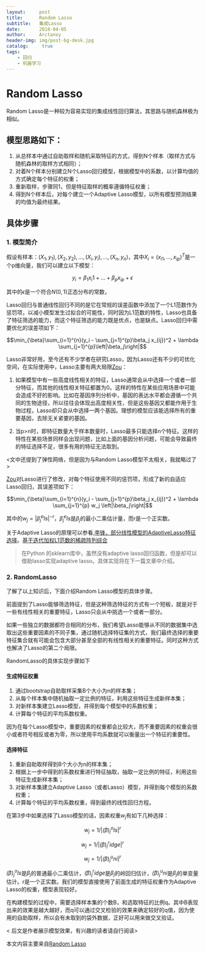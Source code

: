 ```yaml
---
layout:     post
title:      Random Lasso
subtitle:   集成Lasso
date:       2018-04-05
author:     Arctanxy
header-img: img/post-bg-desk.jpg
catalog: 	 true
tags:
    - 回归
    - 机器学习
---
```


# Random Lasso

Random Lasso是一种较为容易实现的集成线性回归算法，其思路与随机森林极为相似。

## 模型思路如下：

1. 从总样本中通过自助取样和随机采取特征的方式，得到N个样本（取样方式与随机森林的取样方式相同）；
2. 对着N个样本分别建立N个Lasso回归模型，根据模型中的系数，以计算均值的方式确定每个特征的权重；
3. 重新取样，步骤同1，但是特征取样的概率遵循特征权重；
4. 得到N个样本后，对每个建立一个Adaptive Lasso模型，以所有模型预测结果的均值为最终结果。


## 具体步骤

### 1. 模型简介

假设有样本：$(X_1,y_1),(X_2,y_2),...,(X_i,y_i),...,(X_n,y_n)$，其中$X_i = (x_{i1},...,x_{ip})^T$是一个p维向量，我们可以建立以下模型：

$$y_i = \beta_1 x_i1 + ... + \beta_p x_{ip} + \epsilon$$


其中的$\epsilon$是一个符合$N(0,1)$正态分布的常数，

Lasso回归与普通线性回归不同的是它在常规的误差函数中添加了一个L1范数作为惩罚项，以减小模型发生过拟合的可能性，同时因为L1范数的特性，Lasso也具备了特征筛选的能力，而这个特征筛选的能力既是优点，也是缺点。Lasso回归中需要优化的误差项如下：

$$\min_{\beta}\sum_{i=1}^{n}(y_i - \sum_{j=1}^{p}\beta_j x_{ij})^2 + \lambda \sum_{j=1}^{p}\left|\beta_j\right|$$

Lasso非常好用，至今还有不少学者在研究Lasso，因为Lasso还有不少的可优化空间，在实际使用中，Lasso主要有两大局限[Zou](https://mathscinet.ams.org/mathscinet-getitem?mr=2137327)：

1. 如果模型中有一些高度线性相关的特征，Lasso通常会从中选择一个或者一部分特征，而其他的线性相关特征都置为0。这样的特性在某些应用场景中可能会造成不好的影响。比如在基因序列分析中，基因的表达水平都会遵循一个共同的生物途径，所以往往会体现出高度相关性，但是这些基因又都能作用于生物过程，Lasso却只会从中选择一两个基因。理想的模型应该能选择所有的重要基因，去除无关紧要的基因。

2. 当p>n时，即特征数量大于样本数量时，Lasso最多只能选择n个特征。这样的特性在某些场景同样会出现问题，比如上面的基因分析问题，可能会导致最终的特征选择不足，很多有用的特征无法取到。


<文中还提到了弹性网络，但是因为与Random Lasso模型不太相关，我就略过了>


[Zou](https://mathscinet.ams.org/mathscinet-getitem?mr=2279469)对Lasso进行了修改，对每个特征使用不同的惩罚项，形成了新的自适应Lasso回归，其误差项如下：

$$\min_{\beta}\sum_{i=1}^{n}(y_i - \sum_{j=1}^{p}\beta_j x_{ij})^2 + \lambda \sum_{j=1}^{p} w_j \left|\beta_j\right|$$

其中的$w_j = \left| \hat{\beta}_j^ols \right|^{-r}$，$\hat{\beta}_j^ols$是$\beta_j$的最小二乘估计量，而r是一个正实数。

关于Adaptive Lasso的原理可以参看,[李锋，部分线性模型的AdaptiveLasso特征选择](http://www.oalib.com/paper/4762685#.Wslud_luYdU)。[基于迭代加权L1范数的稀疏阵列综合](https://wenku.baidu.com/view/436f16e8dd36a32d7275819f.html)


> 在Python 的sklearn库中，虽然没有adaptive lasso回归函数，但是却可以借助lasso实现adaptive lasso。具体实现将在下一篇文章中介绍。


### 2. RandomLasso

了解了以上知识后，下面介绍Random Lasso模型的具体步骤。

前面提到了Lasso能够筛选特征，但是这种筛选特征的方式有一个短板，就是对于一些有线性相关的重要特征，Lasso只会从中挑选一个或者一部分。

如果一些独立的数据都符合相同的分布，我们希望Lasso能够从不同的数据集中选取出这些重要因素的不同子集，通过随机选择特征集的方式，我们最终选择的重要特征集合就有可能会包含大部分甚至全部的有线性相关的重要特征。同时这种方式也解决了Lasso的第二个局限。

RandomLasso的具体实现步骤如下

#### 生成特征权重
1. 通过bootstrap自助取样采集B个大小为n的样本集；
2. 从每个样本集中随机抽取一定比例的特征，利用这些特征生成新样本集；
3. 对新样本集建立Lasso模型，并得到每个模型中的系数权重；
4. 计算每个特征的平均系数权重。

因为在每个Lasso模型中，重要因素的权重都会比较大，而不重要因素的权重会很小或者符号相反或者为零，所以使用平均系数就可以衡量出一个特征的重要性。

#### 选择特征
1. 重新自助取样得到B个大小为n的样本集；
2. 根据上一步中得到的系数权重进行特征抽取，抽取一定比例的特征，利用这些特征生成新样本集；
3. 对新样本集建立Adaptive Lasso（或者Lasso）模型，并得到每个模型的系数权重；
4. 计算每个特征的平均系数权重，得到最终的线性回归方程。

在第3步中如果选择了Lasso模型的话，因素权重$w_j$有如下几种选择：

$$w_j = 1/\left|\hat(\beta)_j^ols\right|^r$$

$$w_j = 1/\left|\hat(\beta)_j^ridge\right|^r$$

$$w_j = 1/\left|\hat(\beta)_j^uni\right|^r$$

$\hat(\beta)_j^ols$是$\beta_j$的普通最小二乘估计，$\hat(\beta)_j^ridge$是$\beta_j$的岭回归估计，$\hat(\beta)_j^uni$是$\beta_j$的单变量估计。r是一个正实数。我们的模型直接使用了前面生成的特征权重作为Adaptive Lasso的权重，模型表现较好。

在构建模型的过程中，需要选择样本集的个数B，和选取特征的比例q。其中B表现出来的效果是越大越好，而q可以通过交叉检验的效果来确定较好的q值，因为使用的自助取样，所以会有未取到的袋外数据，正好可以用来做交叉验证。

< 后文是作者展示模型效果，有兴趣的读者请自行阅读>


本文内容主要来自[Random Lasso](https://arxiv.org/pdf/1104.3398.pdf)